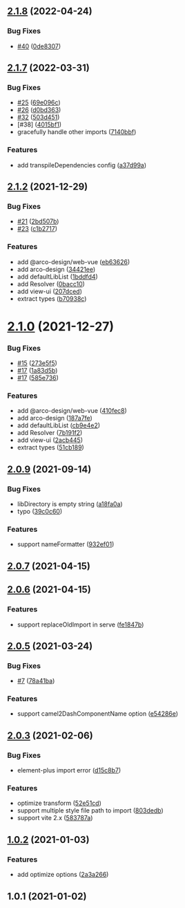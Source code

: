 ## [2.1.8](https://github.com/onebay/vite-plugin-imp/compare/v2.1.3...v2.1.8) (2022-04-24)

### Bug Fixes
* [#40](https://github.com/onebay/vite-plugin-imp/issues/40) ([0de8307](https://github.com/onebay/vite-plugin-imp/commit/0de8307fd6f91fe4dc7bba89dbd0123af69914dd))

## [2.1.7](https://github.com/onebay/vite-plugin-imp/compare/v2.1.2...v2.1.7) (2022-03-31)


### Bug Fixes

* [#25](https://github.com/onebay/vite-plugin-imp/issues/25) ([69e096c](https://github.com/onebay/vite-plugin-imp/commit/69e096c59e05c02cb22024ca614e1e15a07a6584))
* [#26](https://github.com/onebay/vite-plugin-imp/issues/26) ([d0bd363](https://github.com/onebay/vite-plugin-imp/commit/d0bd363f628471bb527576b9111c7060f231350a))
* [#32](https://github.com/onebay/vite-plugin-imp/issues/32) ([503d451](https://github.com/onebay/vite-plugin-imp/commit/503d4512c803377f174dfc6df388b97caee3d011))
* [#38] ([4015bf1](https://github.com/onebay/vite-plugin-imp/commit/4015bf13ba0e4112492a37562258300c098ba15e))
* gracefully handle other imports ([7140bbf](https://github.com/onebay/vite-plugin-imp/commit/7140bbf0d2f723bf7fa5fbfe2f628a5252837cc8))


### Features

* add transpileDependencies config ([a37d99a](https://github.com/onebay/vite-plugin-imp/commit/a37d99a8e2972f4152c17013e04e6ab37863fdec))



## [2.1.2](https://github.com/onebay/vite-plugin-imp/compare/v2.1.0...v2.1.2) (2021-12-29)


### Bug Fixes

* [#21](https://github.com/onebay/vite-plugin-imp/issues/21) ([2bd507b](https://github.com/onebay/vite-plugin-imp/commit/2bd507be80c18808cbb521d6cdfa44c36beef8d1))
* [#23](https://github.com/onebay/vite-plugin-imp/issues/23) ([c1b2717](https://github.com/onebay/vite-plugin-imp/commit/c1b27176025f9f8242d13aed872119ef8e58ac85))


### Features

* add @arco-design/web-vue ([eb63626](https://github.com/onebay/vite-plugin-imp/commit/eb636267363723aecf4f8a70e803641846774011))
* add arco-design ([34421ee](https://github.com/onebay/vite-plugin-imp/commit/34421eebb2786f718e930d8109b966de0bfb2f9c))
* add defaultLibList ([1bddfd4](https://github.com/onebay/vite-plugin-imp/commit/1bddfd4fdc5e4c4659a2518592bd86fcaed73b08))
* add Resolver ([0bacc10](https://github.com/onebay/vite-plugin-imp/commit/0bacc10a2049963c78897fedc0f53caf45c91c06))
* add view-ui ([207dced](https://github.com/onebay/vite-plugin-imp/commit/207dcedf2a4ff72af0ee03aef1bebf444ce8edf2))
* extract types ([b70938c](https://github.com/onebay/vite-plugin-imp/commit/b70938c622dfb548656b139040fc27e3cebdef17))



# [2.1.0](https://github.com/onebay/vite-plugin-imp/compare/v2.0.9...v2.1.0) (2021-12-27)


### Bug Fixes

* [#15](https://github.com/onebay/vite-plugin-imp/issues/15) ([273e5f5](https://github.com/onebay/vite-plugin-imp/commit/273e5f58a9be72aa70697bc05100541baf744bc5))
* [#17](https://github.com/onebay/vite-plugin-imp/issues/17) ([1a83d5b](https://github.com/onebay/vite-plugin-imp/commit/1a83d5ba9a03195b812d204adcead48455c6fc77))
* [#17](https://github.com/onebay/vite-plugin-imp/issues/17) ([585e736](https://github.com/onebay/vite-plugin-imp/commit/585e73648d9a19d9ab35118c23c8207fad6c6050))


### Features

* add @arco-design/web-vue ([410fec8](https://github.com/onebay/vite-plugin-imp/commit/410fec831adff9a06b964560b8ebe518fd4d90a5))
* add arco-design ([187a7fe](https://github.com/onebay/vite-plugin-imp/commit/187a7fe174bb2dd7200464a31e17b0ca11f79bdd))
* add defaultLibList ([cb9e4e2](https://github.com/onebay/vite-plugin-imp/commit/cb9e4e223d3ed360852f3ebaa33f236e686dd762))
* add Resolver ([7b191f2](https://github.com/onebay/vite-plugin-imp/commit/7b191f29466360a1911640b8029acdd32468ff26))
* add view-ui ([2acb445](https://github.com/onebay/vite-plugin-imp/commit/2acb445ad237f2f450c7b74c769b2e9455f7ec55))
* extract types ([51cb189](https://github.com/onebay/vite-plugin-imp/commit/51cb18921e7cf58367d582883d77a26c0d0adc61))



## [2.0.9](https://github.com/onebay/vite-plugin-imp/compare/v2.0.7...v2.0.9) (2021-09-14)


### Bug Fixes

* libDirectory is empty string ([a18fa0a](https://github.com/onebay/vite-plugin-imp/commit/a18fa0a02706579e3bddb1ae2847a28b61eb33cb))
* typo ([39c0c60](https://github.com/onebay/vite-plugin-imp/commit/39c0c6071e4c4829df9117f15df8effbf92fbf6b))


### Features

* support nameFormatter ([932ef01](https://github.com/onebay/vite-plugin-imp/commit/932ef013c450ed1fd94aff6cbe591b4cea8fc1b9))



## [2.0.7](https://github.com/onebay/vite-plugin-imp/compare/v2.0.6...v2.0.7) (2021-04-15)



## [2.0.6](https://github.com/onebay/vite-plugin-imp/compare/2.0.6...v2.0.6) (2021-04-15)


### Features

* support replaceOldImport in serve ([fe1847b](https://github.com/onebay/vite-plugin-imp/commit/fe1847b4004be3a641d218f0b5badfcdd09eda44))



## [2.0.5](https://github.com/onebay/vite-plugin-imp/compare/v2.0.3...v2.0.5) (2021-03-24)


### Bug Fixes

* [#7](https://github.com/onebay/vite-plugin-imp/issues/7) ([78a41ba](https://github.com/onebay/vite-plugin-imp/commit/78a41ba42d557e3de6faed98b335b8b340368b90))


### Features

* support camel2DashComponentName option ([e54286e](https://github.com/onebay/vite-plugin-imp/commit/e54286e9f21c4a73e9e0e367f5f84eb66465e69e))



## [2.0.3](https://github.com/onebay/vite-plugin-imp/compare/v1.0.2...v2.0.3) (2021-02-06)


### Bug Fixes

* element-plus import error ([d15c8b7](https://github.com/onebay/vite-plugin-imp/commit/d15c8b71bd9a92b7f85e243bf0cfd78065aa77bb))


### Features

* optimize transform ([52e51cd](https://github.com/onebay/vite-plugin-imp/commit/52e51cd3015925ee12ec631bf48f7bc1cb76697c))
* support multiple style file path to import ([803dedb](https://github.com/onebay/vite-plugin-imp/commit/803dedb85b1e1ae53b2461e7a7355207321ee4e7))
* support vite 2.x ([583787a](https://github.com/onebay/vite-plugin-imp/commit/583787a6ac75e077cc50491757be3215dcffcb65))



## [1.0.2](https://github.com/onebay/vite-plugin-imp/compare/v1.0.1...v1.0.2) (2021-01-03)


### Features

* add optimize options ([2a3a266](https://github.com/onebay/vite-plugin-imp/commit/2a3a266237c03c2d2c2122f4676218a55ff7cf52))



## 1.0.1 (2021-01-02)



